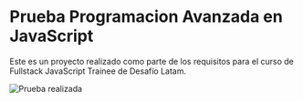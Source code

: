 # Prueba Programacion Avanzada en JavaScript

Este es un proyecto realizado como parte de los requisitos para el curso de Fullstack JavaScript Trainee de Desafío Latam.

![Prueba realizada](../../assets/imgs/prueba.jpg)
